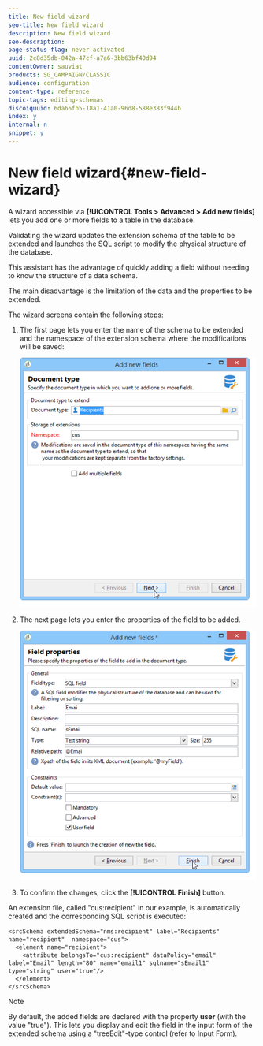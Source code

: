 ```yaml
---
title: New field wizard
seo-title: New field wizard
description: New field wizard
seo-description: 
page-status-flag: never-activated
uuid: 2c8d35db-042a-47cf-a7a6-3bb63bf40d94
contentOwner: sauviat
products: SG_CAMPAIGN/CLASSIC
audience: configuration
content-type: reference
topic-tags: editing-schemas
discoiquuid: 6da65fb5-18a1-41a0-96d8-588e383f944b
index: y
internal: n
snippet: y
---
```


# New field wizard{#new-field-wizard}

A wizard accessible via **[!UICONTROL Tools > Advanced > Add new fields]** lets you add one or more fields to a table in the database.

Validating the wizard updates the extension schema of the table to be extended and launches the SQL script to modify the physical structure of the database.

This assistant has the advantage of quickly adding a field without needing to know the structure of a data schema.

The main disadvantage is the limitation of the data and the properties to be extended.

The wizard screens contain the following steps:

1. The first page lets you enter the name of the schema to be extended and the namespace of the extension schema where the modifications will be saved: 

   ![](assets/d_ncs_integration_schema_addfield.png)

1. The next page lets you enter the properties of the field to be added.

   ![](assets/d_ncs_integration_schema_addfield2.png)

1. To confirm the changes, click the **[!UICONTROL Finish]** button.

An extension file, called "cus:recipient" in our example, is automatically created and the corresponding SQL script is executed:

```
<srcSchema extendedSchema="nms:recipient" label="Recipients" name="recipient"  namespace="cus">  
  <element name="recipient">    
    <attribute belongsTo="cus:recipient" dataPolicy="email" label="Email" length="80" name="email1" sqlname="sEmail1" type="string" user="true"/>  
  </element>
</srcSchema>
```

>[!NOTE]
>
>By default, the added fields are declared with the property **user** (with the value "true"). This lets you display and edit the field in the input form of the extended schema using a "treeEdit"-type control (refer to Input Form).

